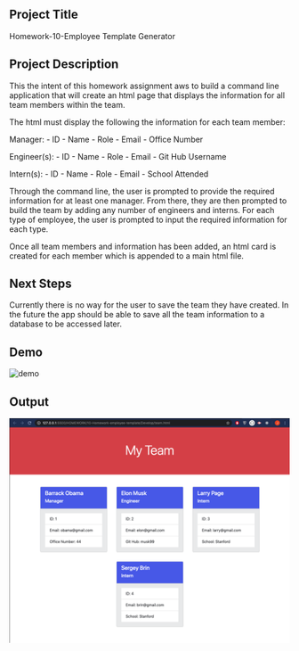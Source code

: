 ## Project Title
Homework-10-Employee Template Generator 

## Project Description
This the intent of this homework assignment aws to build a command line application that will create an html page that displays the information for all team members within the team. 

The html must display the following the information for each team member:

Manager: 
    - ID
    - Name
    - Role
    - Email
    - Office Number

Engineer(s):
    - ID
    - Name
    - Role
    - Email
    - Git Hub Username

Intern(s):
    - ID
    - Name
    - Role
    - Email
    - School Attended

Through the command line, the user is prompted to provide the required information for at least one manager. From there, they are then prompted to build the team by adding any number of engineers and interns. For each type of employee, the user is prompted to input the required information for each type. 

Once all team members and information has been added, an html card is created for each member which is appended to a main html file. 

## Next Steps
Currently there is no way for the user to save the team they have created. In the future the app should be able to save all the team information to a database to be accessed later. 

## Demo

![demo](demo-2.gif)

## Output 

![team](team-output.png)